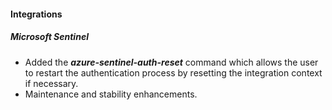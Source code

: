 
#### Integrations

##### Microsoft Sentinel

- Added the ***azure-sentinel-auth-reset*** command which allows the user to restart the authentication process by resetting the integration context if necessary.
- Maintenance and stability enhancements.
